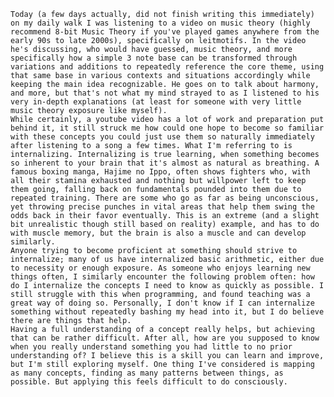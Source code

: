    Today (a few days actually, did not finish writing this immediately) on my daily walk I was listening to a video on music theory (highly recommend 8-bit Music Theory if you've played games anywhere from the early 90s to late 2000s), specifically on leitmotifs. In the video he's discussing, who would have guessed, music theory, and more specifically how a simple 3 note base can be transformed through variations and additions to repeatedly reference the core theme, using that same base in various contexts and situations accordingly while keeping the main idea recognizable. He goes on to talk about harmony, and more, but that's not what my mind strayed to as I listened to his very in-depth explanations (at least for someone with very little music theory exposure like myself).
    While certainly, a youtube video has a lot of work and preparation put behind it, it still struck me how could one hope to become so familiar with these concepts you could just use them so naturally immediately after listening to a song a few times. What I'm referring to is internalizing. Internalizing is true learning, when something becomes so inherent to your brain that it's almost as natural as breathing. A famous boxing manga, Hajime no Ippo, often shows fighters who, with all their stamina exhausted and nothing but willpower left to keep them going, falling back on fundamentals pounded into them due to repeated training. There are some who go as far as being unconscious, yet throwing precise punches in vital areas that help them swing the odds back in their favor eventually. This is an extreme (and a slight bit unrealistic though still based on reality) example, and has to do with muscle memory, but the brain is also a muscle and can develop similarly.
    Anyone trying to become proficient at something should strive to internalize; many of us have internalized basic arithmetic, either due to necessity or enough exposure. As someone who enjoys learning new things often, I similarly encounter the following problem often: how do I internalize the concepts I need to know as quickly as possible. I still struggle with this when programming, and found teaching was a great way of doing so. Personally, I don't know if I can internalize something without repeatedly bashing my head into it, but I do believe there are things that help.
    Having a full understanding of a concept really helps, but achieving that can be rather difficult. After all, how are you supposed to know when you really understand something you had little to no prior understanding of? I believe this is a skill you can learn and improve, but I'm still exploring myself. One thing I've considered is mapping as many concepts, finding as many patterns between things, as possible. But applying this feels difficult to do consciously.
